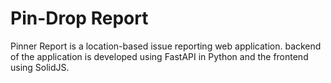 # Pin-Drop Report
Pinner Report is a location-based issue reporting web application. backend  
of the application is developed using FastAPI in Python and the frontend  
using SolidJS.
